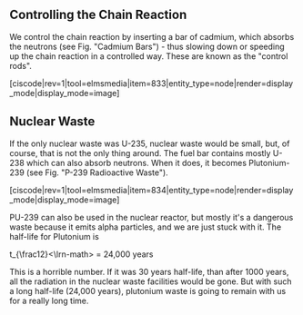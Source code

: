 ## Controlling the Chain Reaction

We control the chain reaction by inserting a bar of cadmium, which absorbs the neutrons (see Fig. "Cadmium Bars") - thus slowing down or speeding up the chain reaction in a controlled way. These are known as the "control rods".

[ciscode|rev=1|tool=elmsmedia|item=833|entity_type=node|render=display_mode|display_mode=image]

## Nuclear Waste

If  the only nuclear waste was U-235, nuclear waste would be small, but, of course, that is not the only thing around. The fuel bar contains mostly U-238 which can also absorb neutrons. When it does, it becomes Plutonium-239 (see Fig. "P-239 Radioactive Waste"). 

[ciscode|rev=1|tool=elmsmedia|item=834|entity_type=node|render=display_mode|display_mode=image]

PU-239 can also be used in the nuclear reactor, but mostly it's a dangerous waste because it emits alpha particles, and we are just stuck with it. The half-life for Plutonium is

<lrn-math>t_{\frac12}<\lrn-math> = 24,000 years

This is a horrible number. If it was 30 years half-life, than after 1000 years, all the radiation in the nuclear waste facilities would be gone. But with such a long half-life (24,000 years), plutonium waste is going to remain with us for a really long time.